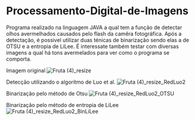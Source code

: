 # Processamento-Digital-de-Imagens

Programa realizado na linguagem JAVA a qual tem a função de detectar olhos avermelhados causados pelo flash da camêra fotográfica. Após a detectação, é possivel utilizar duas ténicas de binarização sendo elas a de OTSU e a entropia de LiLee. É interessate também testar com diversas imagens a qual há tons avermelados para ver como o programa se comporta.



Imagem original
![Fruta (4)_resize](https://user-images.githubusercontent.com/78454639/214734044-5b48bb46-0d13-45f3-8651-68c5815d8455.png)

Detecção utilizando o algoritmo de Luo et al.
![Fruta (4)_resize_RedLuo2](https://user-images.githubusercontent.com/78454639/214734267-6d3344bf-02e1-4371-a9bb-3b1f4ff3c395.png)

Binarização pelo método de Otsu
![Fruta (4)_resize_RedLuo2_OTSU](https://user-images.githubusercontent.com/78454639/214734335-310b1f05-4c02-4dac-91ff-e4507489bd16.png)

Binarização pelo método de entropia de LiLee
![Fruta (4)_resize_RedLuo2_BinLiLee](https://user-images.githubusercontent.com/78454639/214734427-c5a17a11-9b7e-441c-9dcd-903e99d9bd24.png)
